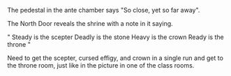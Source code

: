 The pedestal in the ante chamber says "So close, yet so far away".

The North Door reveals the shrine with a note in it saying.

"
Steady is the scepter
Deadly is the stone
Heavy is the crown
Ready is the throne
"

Need to get the scepter, cursed effigy, and crown in a single run and get to the throne room, just like in the picture in one of the class rooms.